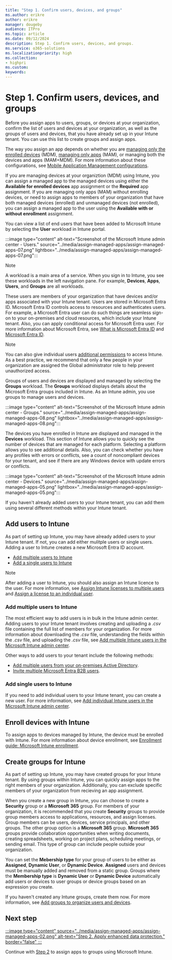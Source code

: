 ```yaml
---
title: "Step 1. Confirm users, devices, and groups"
ms.author: erikre
author: erikre
manager: dougeby
audience: ITPro
ms.topic: article
ms.date: 09/12/2024
description: Step 1. Confirm users, devices, and groups.
ms.service: o365-solutions
ms.localizationpriority: high
ms.collection:
- highpri
ms.custom:
keywords:
---
```


# Step 1. Confirm users, devices, and groups

Before you assign apps to users, groups, or devices at your organization, confirm the list of users and devices at your organization, as well as the groups of users and devices, that you have already set up in your Intune tenant. You can use this list to create groups and assign apps.

The way you assign an app depends on whether you are [managing only the enrolled devices](apps-assign-management.md#app-management-using-managed-devices) (MDM), [managing only apps](apps-assign-management.md#app-management-using-unmanaged-devices) (MAM), or managing both the devices and apps (MAM+MDM). For more information about these configurations, see [Mobile Application Management configurations](apps-guide-overview.md#mobile-application-management-configurations).

If you are managing devices at your organiztion (MDM) using Intune, you can assign a managed app to the managed devices using either the **Available for enrolled devices** app assignment or the **Required** app assignment. If you are managing only apps (MAM) without enrolling devices, or need to assign apps to members of your organization that have both managed devices (enrolled) and unmanaged devices (not enrolled), you can assign a managed app to the user using the **Available with or without enrollment** assignment.

You can view a list of end users that have been added to Microsoft Intune by selecting the **User** workload in Intune portal.

:::image type="content" alt-text="Screenshot of the Microsoft Intune admin center - Users." source="../media/assign-managed-apps/assign-managed-apps-07.png" lightbox="../media/assign-managed-apps/assign-managed-apps-07.png":::

> [!NOTE]
> A workload is a main area of a service. When you sign in to Intune, you see these workloads in the left navigation pane. For example, **Devices**, **Apps**, **Users**, and **Groups** are all workloads.

These users are members of your organization that have devices and/or apps associated with your Intune tenant. Users are stored in Microsoft Entra ID. Microsoft Entra ID controls access to resources and authenticates users. For example, a Microsoft Entra user can do such things are seamless sign-on to your on-premises and cloud resources, which include your Intune tenant. Also, you can apply conditional access for Microsoft Entra user. For more information about Microsoft Entra, see [What is Microsoft Entra ID](/entra/fundamentals/whatis) and [Microsoft Entra ID](/entra/identity).

> [!NOTE]
> You can also give individual users [additional permissions](/mem/intune/fundamentals/users-add#grant-admin-permissions) to access Intune. As a best practice, we recommend that only a few people in your organization are assigned the Global administrator role to help prevent unauthorized access.

Groups of users and devices are displayed and managed by selecting the **Groups** workload. The **Groups** workload displays details about the Microsoft Entra groups included in Intune. As an Intune admin, you use groups to manage users and devices.

:::image type="content" alt-text="Screenshot of the Microsoft Intune admin center - Groups." source="../media/assign-managed-apps/assign-managed-apps-08.png" lightbox="../media/assign-managed-apps/assign-managed-apps-08.png":::

The devices you have enrolled in Intune are displayed and managed in the **Devices** workload. This section of Intune allows you to quickly see the number of devices that are managed for each platform. Selecting a platform allows you to see additional details. Also, you can check whether you have any profiles with errors or conflicts, see a count of noncompliant devices for your tenant, and see if there are any Windows device with update errors or conflicts.

:::image type="content" alt-text="Screenshot of the Microsoft Intune admin center - Devices." source="../media/assign-managed-apps/assign-managed-apps-05.png" lightbox="../media/assign-managed-apps/assign-managed-apps-05.png":::

If you haven't already added users to your Intune tenant, you can add them using several different methods within your Intune tenant.

## Add users to Intune

As part of setting up Intune, you may have already added users to your Intune tenant. If not, you can add either mulitple users or single users. Adding a user to Intune creates a new Microsoft Entra ID account.

- [Add multiple users to Intune](#add-multiple-users-to-intune)
- [Add a single users to Intune](#add-single-users-to-intune)

> [!NOTE]
> After adding a user to Intune, you should also assign an Intune licence to the user. For more information, see [Assign Intune licenses to multiple users](/mem/intune/fundamentals/quickstart-create-user#assign-intune-licenses-to-multiple-users) and [Assign a license to an individual user](/mem/intune/fundamentals/quickstart-create-user#assign-a-license-to-an-individual-user).

### Add multiple users to Intune

The most efficient way to add users is in bulk in the Intune admin center. Adding users to your Intune tenant involves creating and uploading a *.csv* file containing the full list of members for your organization. For more information about downloading the *.csv* file, understanding the fields within the *.csv* file, and uploading the *.csv* file, see [Add multiple Intune users in the Microsoft Intune admin center](/mem/intune/fundamentals/users-add#add-multiple-intune-users-in-the-microsoft-intune-admin-center).

Other ways to add users to your tenant include the following methods:

- [Add multiple users from your on-premises Active Directory](/mem/intune/fundamentals/users-add#sync-active-directory-and-add-users-to-intune).
- [Invite multiple Microsoft Entra B2B users](/entra/external-id/tutorial-bulk-invite).

### Add single users to Intune

If you need to add individual users to your Intune tenant, you can create a new user. For more information, see [Add individual Intune users in the Microsoft Intune admin center](/mem/intune/fundamentals/users-add#add-individual-intune-users-in-the-microsoft-intune-admin-center). 

## Enroll devices with Intune

To assign apps to devices managed by Intune, the device must be enrolled with Intune. For more information about device enrollment, see [Enrollment guide: Microsoft Intune enrollment](/mem/intune/fundamentals/deployment-guide-enrollment).

## Create groups for Intune

As part of setting up Intune, you may have created groups for your Intune tenant. By using groups within Intune, you can quickly assign apps to the right members of your organization. Additionally, you can exclude specific members of your organization from recieving an app assignment.

When you create a new group in Intune, you can choose to create a **Security** group or a **Microsoft 365** group. For members of your organization, it is recommended that you create **Security** groups to provide group members access to applications, resources, and assign licenses. Group members can be users, devices, service principals, and other groups. The other group option is a **Microsoft 365** group. **Microsoft 365** groups provide collaboration opportunities when writing documents, creating spreadsheets, working on project plans, scheduling meetings, or sending email. This type of group can include people outside your organization.

You can set the **Mebership type** for your group of users to be either as **Assigned**, **Dynamic User**, or **Dynamic Device**. **Assigned** users and devices must be manually added and removed from a static group. Groups where the **Membership type** is **Dynamic User** or **Dynamic Device** automatically add users or devices to user groups or device groups based on an expression you create.

If you haven't created any Intune groups, create them now. For more information, see [Add groups to organize users and devices](/mem/intune/fundamentals/groups-add).

## Next step

[:::image type="content" source="../media/assign-managed-apps/assign-managed-apps-02.png" alt-text="Step 2. Apply enhanced data protection." border="false" :::](apps-assign-step-2.md)

Continue with [Step 2](apps-assign-step-2.md) to assign apps to groups using Microsoft Intune.
